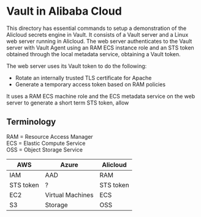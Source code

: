 # Vault in Alibaba Cloud

This directory has essential commands to setup a demonstration of the Alicloud secrets engine in Vault. It consists of a Vault server and a Linux web server running in Alicloud. The web server authenticates to the Vault server with Vault Agent using an RAM ECS instance role and an STS token obtained through the local metadata service, obtaining a Vault token. 

The web server uses its Vault token to do the following:
- Rotate an internally trusted TLS certificate for Apache
- Generate a temporary access token based on RAM policies


It uses a RAM ECS machine role and the ECS metadata service on the web server to generate a short term STS token, allow

## Terminology

RAM = Resource Access Manager  
ECS = Elastic Compute Service  
OSS = Object Storage Service  

| AWS  | Azure  | Alicloud |
|---|---|---|
| IAM  | AAD  | RAM  |
| STS token | ? | STS token |
| EC2  | Virtual Machines  | ECS |
| S3  | Storage  |  OSS |  

## 
